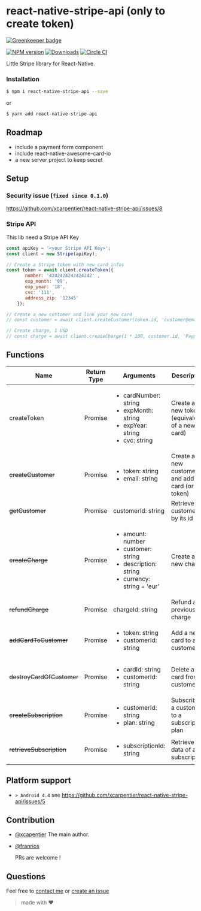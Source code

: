 # react-native-stripe-api (only to create token)

[![Greenkeeper badge](https://badges.greenkeeper.io/xcarpentier/react-native-stripe-api.svg)](https://greenkeeper.io/)

[![NPM version](https://badge.fury.io/js/react-native-stripe-api.svg)](http://badge.fury.io/js/react-native-stripe-api)
[![Downloads](https://img.shields.io/npm/dm/react-native-stripe-api.svg)](https://www.npmjs.com/package/react-native-stripe-api)
[![Circle CI](https://circleci.com/gh/xcarpentier/react-native-stripe-api.svg?style=svg)](https://circleci.com/gh/xcarpentier/react-native-stripe-api)

Little Stripe library for React-Native.

### Installation
```bash
$ npm i react-native-stripe-api --save
```
or
```bash
$ yarn add react-native-stripe-api
```

## Roadmap
- include a payment form component
- include react-native-awesome-card-io
- a new server project to keep secret

## Setup

### Security issue (`fixed since 0.1.0`)

https://github.com/xcarpentier/react-native-stripe-api/issues/8

### Stripe API

This lib need a Stripe API Key
```JavaScript
const apiKey = '<your Stripe API Key>';
const client = new Stripe(apiKey);

// Create a Stripe token with new card infos
const token = await client.createToken({
       number: '4242424242424242' ,
       exp_month: '09', 
       exp_year: '18', 
       cvc: '111',
       address_zip: '12345'
    });

// Create a new customer and link your new card
// const customer = await client.createCustomer(token.id, 'customer@email.com', '<Your user ID>', 'John', 'Doe');

// Create charge, 1 USD
// const charge = await client.createCharge(1 * 100, customer.id, 'Payment example','USD');

```

## Functions

| Name | Return Type | Arguments | Description |
| --- | --- | --- | --- |
| createToken | Promise |<ul><li>cardNumber: string</li> <li>expMonth: string</li><li>expYear: string</li><li>cvc: string</li></ul>| Create a new token (equivalent of a new card) |
| <strike>createCustomer</strike> | Promise |<ul><li>token: string</li><li>email: string</li></ul>| Create a new customer and add card (or  token) |
| <strike>getCustomer</strike> | Promise | customerId: string | Retrieve customer by its id |
| <strike>createCharge</strike> | Promise |<ul><li>amount: number</li><li>customer: string</li><li>description: string</li><li>currency: string = 'eur'</li></ul>| Create a new charge |
| <strike>refundCharge</strike> | Promise | chargeId: string | Refund a previous charge |
| <strike>addCardToCustomer</strike> | Promise | <ul><li>token: string</li><li> customerId: string</li><ul> | Add a new card to a customer |
| <strike>destroyCardOfCustomer</strike> | Promise |<ul><li>cardId: string</li><li>customerId: string</li></ul> | Delete a card from a customer |
| <strike>createSubscription</strike> | Promise |<ul><li>customerId: string</li><li>plan: string</li></ul> | Subscribes a customer to a subscription plan |
| <strike>retrieveSubscription</strike> | Promise |<ul><li>subscriptionId: string</li></ul> | Retrieve the data of a subscription |

## Platform support
* `> Android 4.4` see https://github.com/xcarpentier/react-native-stripe-api/issues/5

## Contribution

- [@xcapentier](mailto:contact@xaviercarpentier.com) The main author.
- [@franrios](mailto:fcojriosbello@gmail.com)

  PRs are welcome !

## Questions

Feel free to [contact me](mailto:contact@xaviercarpentier.com) or [create an issue](https://github.com/xcarpentier/react-native-stripe-api/issues/new)

> made with ♥

